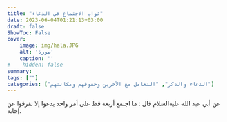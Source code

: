 ```yaml
---
title: "ثواب الاجتماع في الدعاء"
date: 2023-06-04T01:21:13+03:00
draft: false
ShowToc: False
cover:
    image: img/hala.JPG
    alt: 'صورة'
    caption: ''
#    hidden: false
summary: 
tags: [""]
categories: ["الدعاء والذكر", "التعامل مع الآخرين وحقوقهم ومكانتهم"]
---
```

عن أبي عبد الله عليه‌السلام قال : ما اجتمع أربعة قط على أمر
واحد يدعوا إلا تفرقوا عن إجابة.


